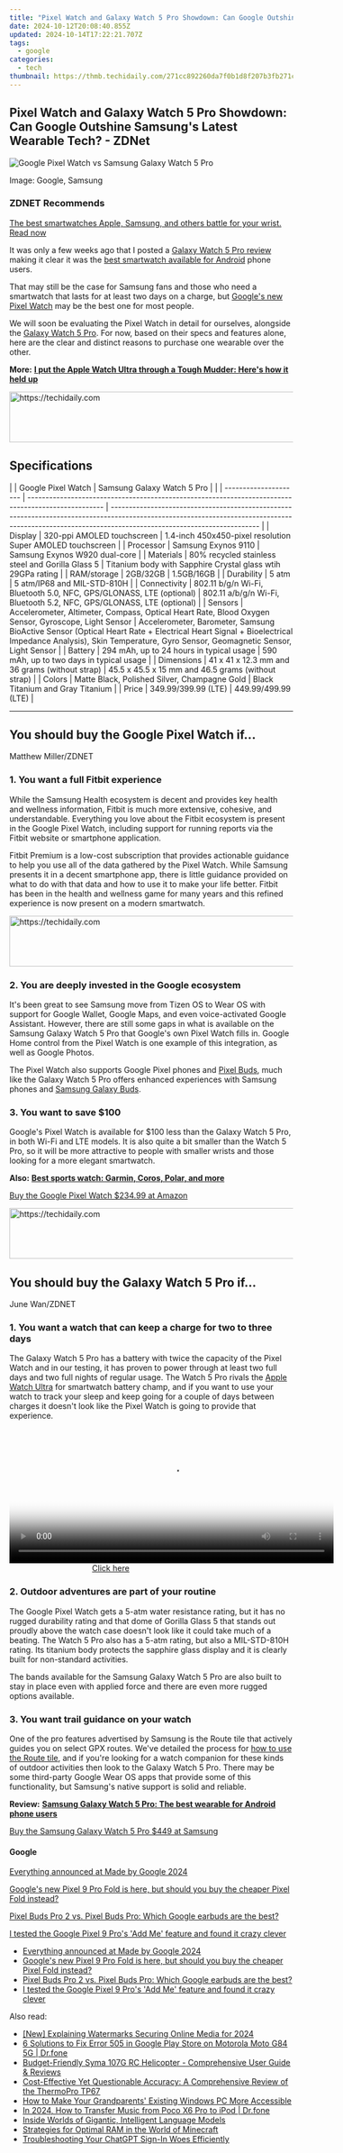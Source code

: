 ```yaml
---
title: "Pixel Watch and Galaxy Watch 5 Pro Showdown: Can Google Outshine Samsung's Latest Wearable Tech? - ZDNet"
date: 2024-10-12T20:08:40.855Z
updated: 2024-10-14T17:22:21.707Z
tags:
  - google
categories:
  - tech
thumbnail: https://thmb.techidaily.com/271cc892260da7f0b1d8f207b3fb271cd7c70ce8ff0fa954ebc9cead95a6f721.jpg
---
```


## Pixel Watch and Galaxy Watch 5 Pro Showdown: Can Google Outshine Samsung's Latest Wearable Tech? - ZDNet

![Google Pixel Watch vs Samsung Galaxy Watch 5 Pro](https://www.zdnet.com/a/img/resize/0bda219034d5f3116f13e54e35afa0b78015755c/2022/10/06/172e3354-a915-432d-95f0-098173f80d1f/google-pixel-watch-vs-samsung-galaxy-watch-5-pro.jpg?auto=webp&width=1280)

Image: Google, Samsung

### **ZDNET** Recommends

[The best smartwatches Apple, Samsung, and others battle for your wrist.  Read now](https://www.zdnet.com/article/best-smartwatch/)

It was only a few weeks ago that I posted a [Galaxy Watch 5 Pro review](https://www.zdnet.com/article/samsung-galaxy-watch-5-pro-review/) making it clear it was the [best smartwatch available for Android](https://www.zdnet.com/article/best-android-smartwatch/) phone users.

That may still be the case for Samsung fans and those who need a smartwatch that lasts for at least two days on a charge, but [Google's new Pixel Watch](https://buy.geni.us/Proxy.ashx?TSID=368250&GR%5FURL=https%3A%2F%2Fwww.amazon.com%2FGoogle-Smartwatch-Polished-Stainless-Charcoal%2Fdp%2FB0BDSMLQ6K%3Ftag%3Dzd-buy-button-20%26ascsubtag%3D%5F%5FCOM%5FCLICK%5FID%5F%5F%7C209412af-0184-4c84-bb91-51c69a17667b%7Cdtp&dtb=1) may be the best one for most people. 

We will soon be evaluating the Pixel Watch in detail for ourselves, alongside the [Galaxy Watch 5 Pro](https://shop-links.co/link/?url=https%3A%2F%2Fwww.samsung.com%2Fus%2Fwatches%2Fgalaxy-watch5-pro%2F&publisher_slug=itechdaily19598&exclusive=1). For now, based on their specs and features alone, here are the clear and distinct reasons to purchase one wearable over the other. 

**More:** [**I put the Apple Watch Ultra through a Tough Mudder: Here's how it held up**](https://www.zdnet.com/article/apple-watch-ultra-review/)

<!-- affiliate ads begin -->
<a href="https://imp.i357552.net/c/5597632/1061528/11832" target="_top" id="1061528">
  <img src="//a.impactradius-go.com/display-ad/11832-1061528" border="0" alt="https://techidaily.com" width="728" height="90"/>
</a>
<img height="0" width="0" src="https://imp.i357552.net/i/5597632/1061528/11832" style="position:absolute;visibility:hidden;" border="0" />
<!-- affiliate ads end -->

## Specifications

| |  Google Pixel Watch | Samsung Galaxy Watch 5 Pro                                                                          |                                                                                                                                                                                                       |
| --------------------- | --------------------------------------------------------------------------------------------------- | ----------------------------------------------------------------------------------------------------------------------------------------------------------------------------------------------------- |
| Display               | 320-ppi AMOLED touchscreen                                                                          | 1.4-inch 450x450-pixel resolution Super AMOLED touchscreen                                                                                                                                            |
| Processor             | Samsung Exynos 9110                                                                                 | Samsung Exynos W920 dual-core                                                                                                                                                                         |
| Materials             | 80% recycled stainless steel and Gorilla Glass 5                                                    | Titanium body with Sapphire Crystal glass wtih 29GPa rating                                                                                                                                           |
| RAM/storage           | 2GB/32GB                                                                                            | 1.5GB/16GB                                                                                                                                                                                            |
| Durability            | 5 atm                                                                                               | 5 atm/IP68 and MIL-STD-810H                                                                                                                                                                           |
| Connectivity          | 802.11 b/g/n Wi-Fi, Bluetooth 5.0, NFC, GPS/GLONASS, LTE (optional)                                 | 802.11 a/b/g/n Wi-Fi, Bluetooth 5.2, NFC, GPS/GLONASS, LTE (optional)                                                                                                                                 |
| Sensors               | Accelerometer, Altimeter, Compass, Optical Heart Rate, Blood Oxygen Sensor, Gyroscope, Light Sensor | Accelerometer, Barometer, Samsung BioActive Sensor (Optical Heart Rate + Electrical Heart Signal + Bioelectrical Impedance Analysis), Skin Temperature, Gyro Sensor, Geomagnetic Sensor, Light Sensor |
| Battery               | 294 mAh, up to 24 hours in typical usage                                                            | 590 mAh, up to two days in typical usage                                                                                                                                                              |
| Dimensions            | 41 x 41 x 12.3 mm and 36 grams (without strap)                                                      | 45.5 x 45.5 x 15 mm and 46.5 grams (without strap)                                                                                                                                                    |
| Colors                | Matte Black, Polished Silver, Champagne Gold                                                        | Black Titanium and Gray Titanium                                                                                                                                                                      |
| Price                 | $349.99/$399.99 (LTE)                                                                               | $449.99/$499.99 (LTE)                                                                                                                                                                                 |

---

##  You should buy the Google Pixel Watch if... 

Matthew Miller/ZDNET

###  1\. You want a full Fitbit experience 

While the Samsung Health ecosystem is decent and provides key health and wellness information, Fitbit is much more extensive, cohesive, and understandable. Everything you love about the Fitbit ecosystem is present in the Google Pixel Watch, including support for running reports via the Fitbit website or smartphone application. 

Fitbit Premium is a low-cost subscription that provides actionable guidance to help you use all of the data gathered by the Pixel Watch. While Samsung presents it in a decent smartphone app, there is little guidance provided on what to do with that data and how to use it to make your life better. Fitbit has been in the health and wellness game for many years and this refined experience is now present on a modern smartwatch. 

<!-- affiliate ads begin -->
<a href="https://appsumo.8odi.net/c/5597632/2144281/7443" target="_top" id="2144281">
  <img src="//a.impactradius-go.com/display-ad/7443-2144281" border="0" alt="https://techidaily.com" width="728" height="90"/>
</a>
<img height="0" width="0" src="https://appsumo.8odi.net/i/5597632/2144281/7443" style="position:absolute;visibility:hidden;" border="0" />
<!-- affiliate ads end -->

###  2\. You are deeply invested in the Google ecosystem 

It's been great to see Samsung move from Tizen OS to Wear OS with support for Google Wallet, Google Maps, and even voice-activated Google Assistant. However, there are still some gaps in what is available on the Samsung Galaxy Watch 5 Pro that Google's own Pixel Watch fills in. Google Home control from the Pixel Watch is one example of this integration, as well as Google Photos. 

The Pixel Watch also supports Google Pixel phones and [Pixel Buds](https://buy.geni.us/Proxy.ashx?TSID=368250&GR%5FURL=https%3A%2F%2Fwww.amazon.com%2FGoogle-Pixel-Buds-Pro-Headphones%2Fdp%2FB0B1N7RT74%2F%3Ftag%3Dzd-buy-button-20%26ascsubtag%3D%5F%5FCOM%5FCLICK%5FID%5F%5F%7C209412af-0184-4c84-bb91-51c69a17667b%7Cdtp&dtb=1), much like the Galaxy Watch 5 Pro offers enhanced experiences with Samsung phones and [Samsung Galaxy Buds](https://shop-links.co/link/?url=https%3A%2F%2Fwww.samsung.com%2Fus%2Fmobile-audio%2Fgalaxy-buds2%2F&publisher_slug=itechdaily19598&exclusive=1). 

###  3\. You want to save $100 

Google's Pixel Watch is available for $100 less than the Galaxy Watch 5 Pro, in both Wi-Fi and LTE models. It is also quite a bit smaller than the Watch 5 Pro, so it will be more attractive to people with smaller wrists and those looking for a more elegant smartwatch. 

**Also:** [**Best sports watch: Garmin, Coros, Polar, and more**](https://www.zdnet.com/article/best-sports-watch/)

[Buy the Google Pixel Watch $234.99 at Amazon](https://buy.geni.us/Proxy.ashx?TSID=368250&GR%5FURL=https%3A%2F%2Fwww.amazon.com%2Fdp%2FB0BDSGHVMW%2Fref%3Dasc%5Fdf%5FB0BDSGHVMW1726311600000%3Fcreative%3D395261%26creativeASIN%3DB0BDSGHVMW%26linkCode%3Dasn%26tag%3Dzd-buy-button-20%26ascsubtag%3D%5F%5FCOM%5FCLICK%5FID%5F%5F%7C209412af-0184-4c84-bb91-51c69a17667b%7Cdtp&dtb=1)

<!-- affiliate ads begin -->
<a href="https://bluetties.sjv.io/c/5597632/2141687/17094" target="_top" id="2141687">
  <img src="//a.impactradius-go.com/display-ad/17094-2141687" border="0" alt="https://techidaily.com" width="728" height="90"/>
</a>
<img height="0" width="0" src="https://bluetties.sjv.io/i/5597632/2141687/17094" style="position:absolute;visibility:hidden;" border="0" />
<!-- affiliate ads end -->

##  You should buy the Galaxy Watch 5 Pro if... 

June Wan/ZDNET

###  1\. You want a watch that can keep a charge for two to three days 

The Galaxy Watch 5 Pro has a battery with twice the capacity of the Pixel Watch and in our testing, it has proven to power through at least two full days and two full nights of regular usage. The Watch 5 Pro rivals the [Apple Watch Ultra](https://apple.sjv.io/c/159047/435031/7613?&sharedId=zdnet&u=https%3A%2F%2Fwww.apple.com%2Fapple-watch-ultra%2F&subId1=zd-%5F%5FCOM%5FCLICK%5FID%5F%5F-dtp) for smartwatch battery champ, and if you want to use your watch to track your sleep and keep going for a couple of days between charges it doesn't look like the Pixel Watch is going to provide that experience. 

<!-- affiliate ads begin -->
<span id="1983473">
					<video width="576" height="240" style="cursor:pointer"
           poster="//a.impactradius-go.com/display-clicktoplayimage/1983473.png"
           onclick="if(!this.playClicked){this.play();this.setAttribute('controls',true);this.playClicked=true;}">
	   <source src="//a.impactradius-go.com/display-ad/22993-1983473">
	   <img src="//a.impactradius-go.com/display-clicktoplayimage/1983473.png" style="border: none; height: 100%; width: 100%; object-fit: contain">
	</video>
	<div style="width:360px;text-align:center"><a href="javascript:window.open(decodeURIComponent('https%3A%2F%2Fhomestyler.sjv.io%2Fc%2F5597632%2F1983473%2F22993'), '_blank');void(0);">Click here</a></div>
</span>
<img height="0" width="0" src="https://imp.pxf.io/i/5597632/1983473/22993" style="position:absolute;visibility:hidden;" border="0" />
<!-- affiliate ads end -->

###  2\. Outdoor adventures are part of your routine 

The Google Pixel Watch gets a 5-atm water resistance rating, but it has no rugged durability rating and that dome of Gorilla Glass 5 that stands out proudly above the watch case doesn't look like it could take much of a beating. The Watch 5 Pro also has a 5-atm rating, but also a MIL-STD-810H rating. Its titanium body protects the sapphire glass display and it is clearly built for non-standard activities. 

The bands available for the Samsung Galaxy Watch 5 Pro are also built to stay in place even with applied force and there are even more rugged options available. 

###  3\. You want trail guidance on your watch 

One of the pro features advertised by Samsung is the Route tile that actively guides you on select GPX routes. We've detailed the process for [how to use the Route tile](https://www.zdnet.com/article/how-to-use-the-route-tile-on-the-samsung-galaxy-watch-5-pro/), and if you're looking for a watch companion for these kinds of outdoor activities then look to the Galaxy Watch 5 Pro. There may be some third-party Google Wear OS apps that provide some of this functionality, but Samsung's native support is solid and reliable. 

**Review:** [**Samsung Galaxy Watch 5 Pro: The best wearable for Android phone users**](https://www.zdnet.com/article/samsung-galaxy-watch-5-pro-review/)

[Buy the Samsung Galaxy Watch 5 Pro $449 at Samsung](https://shop-links.co/link/?url=https%3A%2F%2Fwww.samsung.com%2Fus%2Fwatches%2Fgalaxy-watch5%2Fbuy%2F%3FskipDevice%3Dgalaxy-watch5-pro&publisher_slug=itechdaily19598&exclusive=1)

#### Google

[Everything announced at Made by Google 2024](https://www.zdnet.com/article/everything-announced-at-made-by-google-2024-pixel-9-pro-fold-gemini-watch-3-and-more/ "Everything announced at Made by Google 2024")

[Google's new Pixel 9 Pro Fold is here, but should you buy the cheaper Pixel Fold instead?](https://www.zdnet.com/article/google-pixel-9-pro-fold-vs-pixel-fold/ "Google's new Pixel 9 Pro Fold is here, but should you buy the cheaper Pixel Fold instead?")

[Pixel Buds Pro 2 vs. Pixel Buds Pro: Which Google earbuds are the best?](https://www.zdnet.com/article/pixel-buds-pro-2-vs-pixel-buds-pro-which-google-earbuds-are-the-best/ "Pixel Buds Pro 2 vs. Pixel Buds Pro: Which Google earbuds are the best?")

[I tested the Google Pixel 9 Pro's 'Add Me' feature and found it crazy clever](https://www.zdnet.com/article/the-google-pixel-9-pros-add-me-feature-is-an-ar-camera-tool-youll-actually-use/ "I tested the Google Pixel 9 Pro's 'Add Me' feature and found it crazy clever")

* [Everything announced at Made by Google 2024](https://www.zdnet.com/article/everything-announced-at-made-by-google-2024-pixel-9-pro-fold-gemini-watch-3-and-more/ "Everything announced at Made by Google 2024")
* [Google's new Pixel 9 Pro Fold is here, but should you buy the cheaper Pixel Fold instead?](https://www.zdnet.com/article/google-pixel-9-pro-fold-vs-pixel-fold/ "Google's new Pixel 9 Pro Fold is here, but should you buy the cheaper Pixel Fold instead?")
* [Pixel Buds Pro 2 vs. Pixel Buds Pro: Which Google earbuds are the best?](https://www.zdnet.com/article/pixel-buds-pro-2-vs-pixel-buds-pro-which-google-earbuds-are-the-best/ "Pixel Buds Pro 2 vs. Pixel Buds Pro: Which Google earbuds are the best?")
* [I tested the Google Pixel 9 Pro's 'Add Me' feature and found it crazy clever](https://www.zdnet.com/article/the-google-pixel-9-pros-add-me-feature-is-an-ar-camera-tool-youll-actually-use/ "I tested the Google Pixel 9 Pro's 'Add Me' feature and found it crazy clever")

<ins class="adsbygoogle"
     style="display:block"
     data-ad-format="autorelaxed"
     data-ad-client="ca-pub-7571918770474297"
     data-ad-slot="1223367746"></ins>

<ins class="adsbygoogle"
     style="display:block"
     data-ad-client="ca-pub-7571918770474297"
     data-ad-slot="8358498916"
     data-ad-format="auto"
     data-full-width-responsive="true"></ins>

<span class="atpl-alsoreadstyle">Also read:</span>
<div><ul>
<li><a href="https://facebook-clips.techidaily.com/new-explaining-watermarks-securing-online-media-for-2024/"><u>[New] Explaining Watermarks Securing Online Media for 2024</u></a></li>
<li><a href="https://howto.techidaily.com/6-solutions-to-fix-error-505-in-google-play-store-on-motorola-moto-g84-5g-drfone-by-drfone-fix-android-problems-fix-android-problems/"><u>6 Solutions to Fix Error 505 in Google Play Store on Motorola Moto G84 5G | Dr.fone</u></a></li>
<li><a href="https://some-tips.techidaily.com/budget-friendly-syma-107g-rc-helicopter-comprehensive-user-guide-and-reviews/"><u>Budget-Friendly Syma 107G RC Helicopter - Comprehensive User Guide & Reviews</u></a></li>
<li><a href="https://some-tips.techidaily.com/cost-effective-yet-questionable-accuracy-a-comprehensive-review-of-the-thermopro-tp67/"><u>Cost-Effective Yet Questionable Accuracy: A Comprehensive Review of the ThermoPro TP67</u></a></li>
<li><a href="https://win11.techidaily.com/how-to-make-your-grandparents-existing-windows-pc-more-accessible/"><u>How to Make Your Grandparents' Existing Windows PC More Accessible</u></a></li>
<li><a href="https://android-transfer.techidaily.com/in-2024-how-to-transfer-music-from-poco-x6-pro-to-ipod-drfone-by-drfone-transfer-from-android-transfer-from-android/"><u>In 2024, How to Transfer Music from Poco X6 Pro to iPod | Dr.fone</u></a></li>
<li><a href="https://some-tips.techidaily.com/inside-worlds-of-gigantic-intelligent-language-models/"><u>Inside Worlds of Gigantic, Intelligent Language Models</u></a></li>
<li><a href="https://screen-video-capture.techidaily.com/strategies-for-optimal-ram-in-the-world-of-minecraft/"><u>Strategies for Optimal RAM in the World of Minecraft</u></a></li>
<li><a href="https://some-tips.techidaily.com/troubleshooting-your-chatgpt-sign-in-woes-efficiently/"><u>Troubleshooting Your ChatGPT Sign-In Woes Efficiently</u></a></li>
</ul></div>

